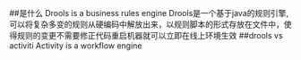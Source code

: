 ##是什么
 Drools is a business rules engine
Drools是一个基于java的规则引擎,可以将复杂多变的规则从硬编码中解放出来，以规则脚本的形式存放在文件中，使得规则的变更不需要修正代码重启机器就可以立即在线上环境生效
[](https://juejin.cn/post/6844903954459934728)
##drools vs activiti
Activity is a workflow engine
[](https://stackoverflow.com/questions/37065620/activiti-and-drools-is-one-enough)
